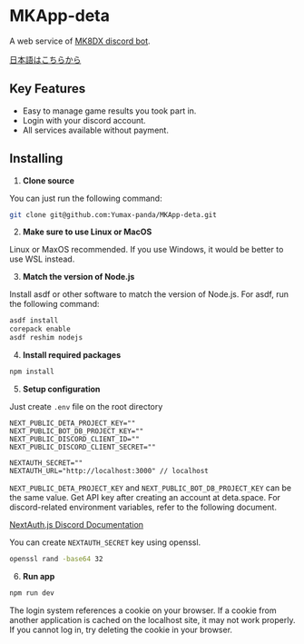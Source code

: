 # MKApp-deta

A web service of [MK8DX discord bot](https://discord.com/oauth2/authorize?client_id=1038322985146273853&permissions=854027660408&scope=bot%20applications.commands).

[日本語はこちらから](/README_Ja.md)

## Key Features

- Easy to manage game results you took part in.
- Login with your discord account.
- All services available without payment.

## Installing

1. **Clone source**

You can just run the following command:

```bash
git clone git@github.com:Yumax-panda/MKApp-deta.git
```

2. **Make sure to use Linux or MacOS**

Linux or MaxOS recommended. If you use Windows, it would be better to use WSL instead.

3. **Match the version of Node.js**

Install asdf or other software to match the version of Node.js. For asdf, run the following command:

```bash
asdf install
corepack enable
asdf reshim nodejs
```

4. **Install required packages**

```bash
npm install
```

5. **Setup configuration**

Just create `.env` file on the root directory

```env
NEXT_PUBLIC_DETA_PROJECT_KEY=""
NEXT_PUBLIC_BOT_DB_PROJECT_KEY=""
NEXT_PUBLIC_DISCORD_CLIENT_ID=""
NEXT_PUBLIC_DISCORD_CLIENT_SECRET=""

NEXTAUTH_SECRET=""
NEXTAUTH_URL="http://localhost:3000" // localhost
```

`NEXT_PUBLIC_DETA_PROJECT_KEY` and `NEXT_PUBLIC_BOT_DB_PROJECT_KEY` can be the same value. Get API key after creating an account at deta.space. For discord-related environment variables, refer to the following document.

[NextAuth.js Discord Documentation](https://next-auth.js.org/providers/discord)

You can create `NEXTAUTH_SECRET` key using openssl.

```bash
openssl rand -base64 32
```

6. **Run app**

```bash
npm run dev
```

The login system references a cookie on your browser. If a cookie from another application is cached on the localhost site, it may not work properly. If you cannot log in, try deleting the cookie in your browser.
